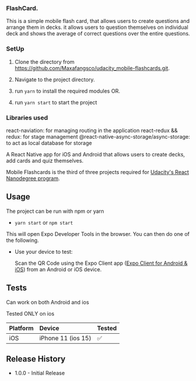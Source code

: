 ### FlashCard.
This is a simple mobile flash card, that allows users to create questions and arrange them in decks.
it allows users to question themselves on individual deck and shows the average of correct questions over the entire questions.

### SetUp
1. Clone the directory from https://github.com/Maxafangsco/udacity_mobile-flashcards.git.

2. Navigate to the project directory.
3. run `yarn` to install the required modules OR.
4. run `yarn start` to start the project

### Libraries used

react-naviation: for managing routing in the application
react-redux && redux: for stage management
@react-native-async-storage/async-storage: to act as local database for storage



A React Native app for iOS and Android that allows users to create decks, add cards and quiz themselves.

Mobile Flashcards is the third of three projects required for [Udacity's React Nanodegree program](https://www.udacity.com/course/react-nanodegree--nd019).



## Usage

The project can be run with npm or yarn

- `yarn start` or `npm start`

This will open Expo Developer Tools in the browser. You can then do one of the following.

- Use your device to test:

  Scan the QR Code using the Expo Client app ([Expo Client for Android & iOS](https://expo.io/tools#client)) from an Android or iOS device.


## Tests
Can work on both Android and ios 

Tested ONLY on ios

| Platform | Device                | Tested             |
| :------- | :-------------------- | :----------------- |
| iOS      | iPhone 11 (ios 15) | :white_check_mark: |




## Release History

- 1.0.0 - Initial Release

